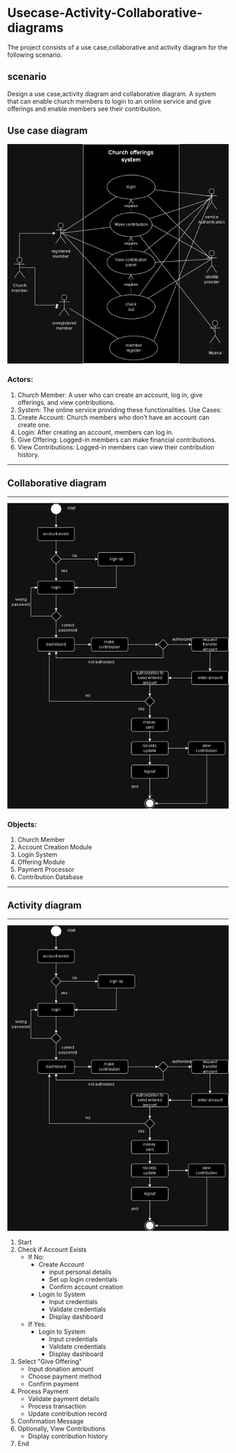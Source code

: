 # Usecase-Activity-Collaborative-diagrams
The project consists of a use case,collaborative and activity diagram for the following scenario.
## scenario
Design a use case,activity diagram and collaborative diagram.
A system that can enable church members to login to an online service and give offerings and enable members see their contribution.
## Use case diagram
![usecase](https://github.com/kayikalvin/usecase-activity-collaborative-diagrams/blob/main/imgs/use%20case.drawio.png)
<br>

### Actors:
1.	Church Member: A user who can create an account, log in, give offerings, and view contributions.
2.	System: The online service providing these functionalities.
Use Cases:
1.	Create Account: Church members who don’t have an account can create one.
2.	Login: After creating an account, members can log in.
3.	Give Offering: Logged-in members can make financial contributions.
4. 	View Contributions: Logged-in members can view their contribution history.
---
## Collaborative diagram
***
![collaborative](https://github.com/kayikalvin/usecase-activity-collaborative-diagrams/blob/main/imgs/activity.drawio.png)

### Objects:
1.	Church Member
2.	Account Creation Module
3.	Login System
4.	Offering Module
5.	Payment Processor
6.	Contribution Database

---
## Activity diagram
***
![activity](https://github.com/kayikalvin/usecase-activity-collaborative-diagrams/blob/main/imgs/activity.drawio.png)
1.	Start
2.	Check if Account Exists
	- If No:
		- Create Account
			- input personal details
			- Set up login credentials
			- Confirm account creation
		- Login to System
			- Input credentials
			- Validate credentials
			- Display dashboard
	- If Yes:
		- Login to System
			- Input credentials
			- Validate credentials
			- Display dashboard
3.	Select "Give Offering"
	-	Input donation amount
	-	Choose payment method
	-	Confirm payment
4.	Process Payment
	-	Validate payment details
	-	Process transaction
	-	Update contribution record
5.	Confirmation Message
6.	Optionally, View Contributions
	- Display contribution history
7.	End


